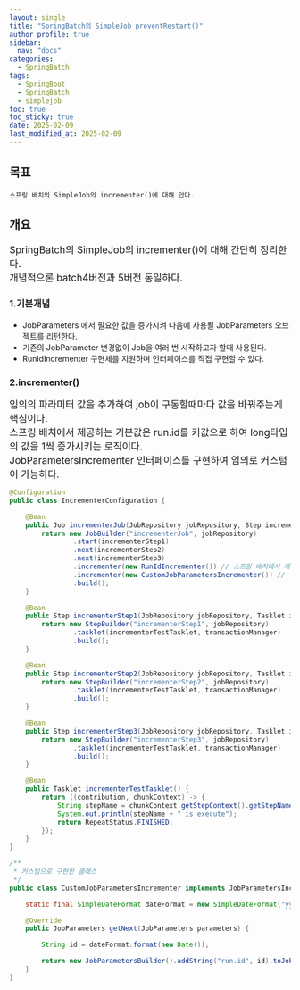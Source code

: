 ```yaml
---
layout: single
title: "SpringBatch의 SimpleJob preventRestart()"
author_profile: true
sidebar:
  nav: "docs"
categories: 
  - SpringBatch
tags:
  - SpringBoot
  - SpringBatch
  - simplejob
toc: true
toc_sticky: true
date: 2025-02-09
last_modified_at: 2025-02-09
---
```


## 목표

```
스프링 배치의 SimpleJob의 incrementer()에 대해 안다.
```

## 개요

<span style="font-size:13pt">
SpringBatch의 SimpleJob의 incrementer()에 대해 간단히 정리한다.<br>
개념적으론 batch4버전과 5버전 동일하다.
</span>

### 1.기본개념

* JobParameters 에서 필요한 값을 증가시켜 다음에 사용될 JobParameters 오브젝트를 리턴한다.
* 기존의 JobParameter 변경없이 Job을 여러 번 시작하고자 할때 사용된다.
* RunIdIncrementer 구현체를 지원하며 인터페이스를 직접 구현할 수 있다.

### 2.incrementer()

<span style="font-size:13pt">
임의의 파라미터 값을 추가하여 job이 구동할때마다 값을 바꿔주는게 핵심이다.<br>
스프링 배치에서 제공하는 기본값은 run.id를 키값으로 하여 long타입의 값을 1씩 증가시키는 로직이다.<br>
JobParametersIncrementer 인터페이스를 구현하여 임의로 커스텀이 가능하다.
</span>

```java
@Configuration
public class IncrementerConfiguration {

    @Bean
    public Job incrementerJob(JobRepository jobRepository, Step incrementerStep1, Step incrementerStep2, Step incrementerStep3) {
        return new JobBuilder("incrementerJob", jobRepository)
                .start(incrementerStep1)
                .next(incrementerStep2)
                .next(incrementerStep3)
                .incrementer(new RunIdIncrementer()) // 스프링 배치에서 제공해주는 클래스를 이용할 경우
                .incrementer(new CustomJobParametersIncrementer()) // 직접 만들경우.
                .build();
    }

    @Bean
    public Step incrementerStep1(JobRepository jobRepository, Tasklet incrementerTestTasklet,PlatformTransactionManager transactionManager) {
        return new StepBuilder("incrementerStep1", jobRepository)
                .tasklet(incrementerTestTasklet, transactionManager)
                .build();
    }

    @Bean
    public Step incrementerStep2(JobRepository jobRepository, Tasklet incrementerTestTasklet,PlatformTransactionManager transactionManager) {
        return new StepBuilder("incrementerStep2", jobRepository)
                .tasklet(incrementerTestTasklet, transactionManager)
                .build();
    }

    @Bean
    public Step incrementerStep3(JobRepository jobRepository, Tasklet incrementerTestTasklet, PlatformTransactionManager transactionManager) {
        return new StepBuilder("incrementerStep3", jobRepository)
                .tasklet(incrementerTestTasklet, transactionManager)
                .build();
    }

    @Bean
    public Tasklet incrementerTestTasklet() {
        return ((contribution, chunkContext) -> {
            String stepName = chunkContext.getStepContext().getStepName();
            System.out.println(stepName + " is execute");
            return RepeatStatus.FINISHED;
        });
    }
}

/**
 * 커스텀으로 구현한 클래스
 */
public class CustomJobParametersIncrementer implements JobParametersIncrementer {

    static final SimpleDateFormat dateFormat = new SimpleDateFormat("yyyy-MM-dd HH:mm:ss");

    @Override
    public JobParameters getNext(JobParameters parameters) {

        String id = dateFormat.format(new Date());

        return new JobParametersBuilder().addString("run.id", id).toJobParameters();
    }
}

```

